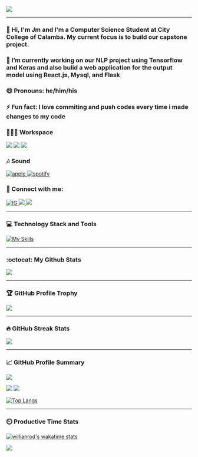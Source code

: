 <img src="https://komarev.com/ghpvc/?username=jm-paunlagui&style=for-the-badge">
<hr>
<!-- <p align="center">
    <img src="https://user-images.githubusercontent.com/95494414/188888596-82bd147a-0398-41c6-8167-166137df689f.png" align="center" alt="banner-jm" />
</p> -->

### 👋 Hi, I'm Jm and I'm a Computer Science Student at City College of Calamba. My current focus is to build our capstone project.

### 🔭 I’m currently working on our NLP project using Tensorflow and Keras and also bulid a web application for the output model using React.js, Mysql, and Flask

### 😄 Pronouns: he/him/his

### ⚡ Fun fact: I love commiting and push codes every time i made changes to my code


### 👨🏽‍💻 Workspace 

![](https://img.shields.io/badge/NVIDIA-920MX-76B900?style=for-the-badge&logo=nvidia&logoColor=white) ![](https://img.shields.io/badge/Intel-Core_i5_8th-0071C5?style=for-the-badge&logo=intel&logoColor=white) ![](https://img.shields.io/badge/Windows-LENOVO_ideapad_320S-0078D6?style=for-the-badge&logo=windows&logoColor=white)

### 🎶 Sound

<a href="https://music.apple.com/profile/yohan_13516">
<img alt="apple" src="https://img.shields.io/badge/apple%20music-F34E68?style=for-the-badge&logo=apple%20music&logoColor=white" />
</a>
<a href="https://open.spotify.com/user/31t7yuhc6c3m43g2o57zn2rcrxeq?si=18c0d1b9e21f40a1">
<img alt="spotify" src="https://img.shields.io/badge/Spotify-1ED760?&style=for-the-badge&logo=spotify&logoColor=white" />
</a>

### 🤝 Connect with me:

<a href="https://www.instagram.com/jmpaunlagui/">
        <img alt="IG" src="https://skillicons.dev/icons?i=instagram" />
</a>
<a href="www.linkedin.com/in/jm-paunlagui-cs">
	<img src="https://skillicons.dev/icons?i=linkedin" />
</a>
<a href="https://twitter.com/itsJm51">
	<img src="https://skillicons.dev/icons?i=twitter" />
</a>
<hr>

### 💻 Technology Stack and Tools

[![My Skills](https://skillicons.dev/icons?i=ai,bash,c,cpp,css,figma,flask,git,java,js,mysql,nodejs,py,react,regex,tailwind,tensorflow,visualstudio,vscode&perline=9)](https://skillicons.dev)

<hr>

### :octocat: My Github Stats

![](https://github-readme-stats.vercel.app/api?username=jm-paunlagui&theme=tokyonight&show_icons=true&count_private=true&hide_border=true&include_all_commits=true&hide_title=true)

<hr>

### 🏆 GitHub Profile Trophy

![](https://github-profile-trophy.vercel.app/?username=jm-paunlagui&theme=tokyonight&margin-w=15&margin-h=15&column=4)

<hr>

### 🔥 GitHub Streak Stats

![](https://github-readme-streak-stats.herokuapp.com?user=jm-paunlagui&theme=tokyonight&border=8236DD)

<hr>

### 📈 GitHub Profile Summary

![](http://github-profile-summary-cards.vercel.app/api/cards/profile-details?username=jm-paunlagui&theme=tokyonight)

![](http://github-profile-summary-cards.vercel.app/api/cards/repos-per-language?username=jm-paunlagui&theme=tokyonight) ![](http://github-profile-summary-cards.vercel.app/api/cards/most-commit-language?username=jm-paunlagui&theme=tokyonight)

[![Top Langs](https://github-readme-stats.vercel.app/api/top-langs/?username=anuraghazra&layout=compact&card_width=630&langs_count=9&theme=tokyonight&hide_border=true)](https://github.com/anuraghazra/github-readme-stats)

<hr>

### ⏲️ Productive Time Stats

[![willianrod's wakatime stats](https://github-readme-stats.vercel.app/api/wakatime?username=@Jm_Paunlagui&theme=tokyonight&hide_border=true)](https://github.com/anuraghazra/github-readme-stats)

![](http://github-profile-summary-cards.vercel.app/api/cards/productive-time?username=jm-paunlagui&theme=tokyonight&utcOffset=8)


<!-- 

<h3 align="left">⚡ Database</h3>
<p align="left">
	<img alt="mariadb" src="https://img.shields.io/badge/MariaDB-003545?style=for-the-badge&logo=mariadb&logoColor=white" />
	<img alt="mongo" src="https://img.shields.io/badge/MongoDB-4EA94B?style=for-the-badge&logo=mongodb&logoColor=white" />
	<img alt="mysql" src="https://img.shields.io/badge/MySQL-005C84?style=for-the-badge&logo=mysql&logoColor=white" />
</p>
<h3 align="left">🖍 Design</h3>
<p align="left">
	<img alt="ai" src="https://img.shields.io/badge/Adobe%20Illustrator-FF9A00?style=for-the-badge&logo=adobe%20illustrator&logoColor=white" />
	<img alt="figma" src="https://img.shields.io/badge/Adobe%20Illustrator-FF9A00?style=for-the-badge&logo=adobe%20illustrator&logoColor=white" />
</p>
<h3 align="left">👩‍💻 IDE</h3>
<p align="left">
	<img alt="nb" src="https://img.shields.io/badge/apache%20netbeans-1B6AC6?style=for-the-badge&logo=apache%20netbeans%20IDE&logoColor=white" />
	<img alt="clb" src="https://img.shields.io/badge/Colab-F9AB00?style=for-the-badge&logo=googlecolab&color=525252" />
	<img alt="py" src="https://img.shields.io/badge/PyCharm-000000.svg?&style=for-the-badge&logo=PyCharm&logoColor=white" />
	<img alt="vs" src="https://img.shields.io/badge/Visual_Studio-5C2D91?style=for-the-badge&logo=visual%20studio&logoColor=white" />
	<img alt="vsc" src="https://img.shields.io/badge/Visual_Studio_Code-0078D4?style=for-the-badge&logo=visual%20studio%20code&logoColor=white" />
	<img alt="ws" src="https://img.shields.io/badge/WebStorm-000000?style=for-the-badge&logo=WebStorm&logoColor=white" />
</p>
<h3 align="left">🎮 Games</h3>
<p align="left">
	<img alt="epic" src="https://img.shields.io/badge/Epic%20Games-313131?style=for-the-badge&logo=Epic%20Games&logoColor=white" />
	<img alt="origin" src="https://img.shields.io/badge/Origin-148EFF?style=for-the-badge&logo=origin&logoColor=white" />
	<img alt="riot" src="https://img.shields.io/badge/Riot_Games-D32936?style=for-the-badge&logo=riot-games&logoColor=white" />
	<img alt="steam" src="https://img.shields.io/badge/Steam-000000?style=for-the-badge&logo=steam&logoColor=white" />
	<img alt="ubisoft" src="https://img.shields.io/badge/Ubisoft-00C8FF?style=for-the-badge&logo=ubisoft&logoColor=white" />
</p> -->
<!--
**Jm-Paunlagui/Jm-Paunlagui** is a ✨ _special_ ✨ repository because its `README.md` (this file) appears on your GitHub profile.

Here are some ideas to get you started:

- 🔭 I’m currently working on ...
- 🌱 I’m currently learning ...
- 👯 I’m looking to collaborate on ...
- 🤔 I’m looking for help with ...
- 💬 Ask me about ...
- 📫 How to reach me: ...
- 😄 Pronouns: ...
- ⚡ Fun fact: ...
-->
